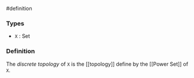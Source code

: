 #definition
### Types
- `X` : Set
### Definition
The *discrete topology* of `X` is the [[topology]] define by the [[Power Set]] of `X`.